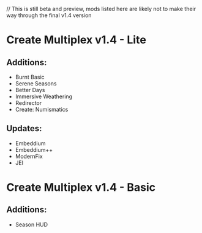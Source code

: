 // This is still beta and preview, mods listed here are likely not to make their way through the final v1.4 version

# Create Multiplex v1.4 - Lite
## Additions:
- Burnt Basic
- Serene Seasons
- Better Days
- Immersive Weathering
- Redirector
- Create: Numismatics
## Updates:
- Embeddium
- Embeddium++
- ModernFix
- JEI
# Create Multiplex v1.4 - Basic
## Additions:
- Season HUD
